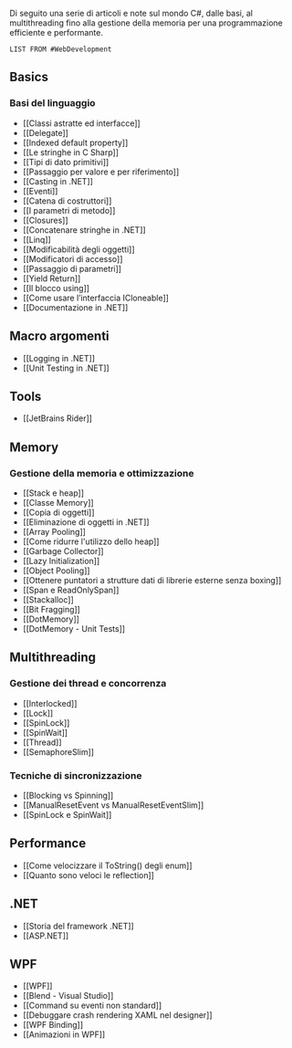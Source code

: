 Di seguito una serie di articoli e note sul mondo C#, dalle basi, al multithreading fino alla gestione della memoria per una programmazione efficiente e performante.

```dataview
LIST FROM #WebDevelopment 
```
## Basics
### Basi del linguaggio
- [[Classi astratte ed interfacce]]
- [[Delegate]]
- [[Indexed default property]]
- [[Le stringhe in C Sharp]]
- [[Tipi di dato primitivi]]
- [[Passaggio per valore e per riferimento]]
- [[Casting in .NET]]
- [[Eventi]]
- [[Catena di costruttori]]
- [[I parametri di metodo]]
- [[Closures]]
- [[Concatenare stringhe in .NET]]
- [[Linq]]
- [[Modificabilità degli oggetti]]
- [[Modificatori di accesso]]
- [[Passaggio di parametri]]
- [[Yield Return]]
- [[Il blocco using]]
- [[Come usare l’interfaccia ICloneable]]
- [[Documentazione in .NET]]

## Macro argomenti
* [[Logging in .NET]]
* [[Unit Testing in .NET]]

## Tools

* [[JetBrains Rider]]
## Memory

### Gestione della memoria e ottimizzazione
- [[Stack e heap]]
- [[Classe Memory]]
- [[Copia di oggetti]]
- [[Eliminazione di oggetti in .NET]]
- [[Array Pooling]]
- [[Come ridurre l'utilizzo dello heap]]
- [[Garbage Collector]]
- [[Lazy Initialization]]
- [[Object Pooling]]
- [[Ottenere puntatori a strutture dati di librerie esterne senza boxing]]
- [[Span e ReadOnlySpan]]
- [[Stackalloc]]
- [[Bit Fragging]]
- [[DotMemory]]
- [[DotMemory - Unit Tests]]

## Multithreading

### Gestione dei thread e concorrenza
- [[Interlocked]]
- [[Lock]]
- [[SpinLock]]
- [[SpinWait]]
- [[Thread]]
- [[SemaphoreSlim]]

### Tecniche di sincronizzazione
- [[Blocking vs Spinning]]
- [[ManualResetEvent vs ManualResetEventSlim]]
- [[SpinLock e SpinWait]]

## Performance

* [[Come velocizzare il ToString() degli enum]]
* [[Quanto sono veloci le reflection]]

## .NET
* [[Storia del framework .NET]]
* [[ASP.NET]]

## WPF
* [[WPF]]
* [[Blend  - Visual Studio]]
* [[Command su eventi non standard]]
* [[Debuggare crash rendering XAML nel designer]]
* [[WPF Binding]]
* [[Animazioni in WPF]]